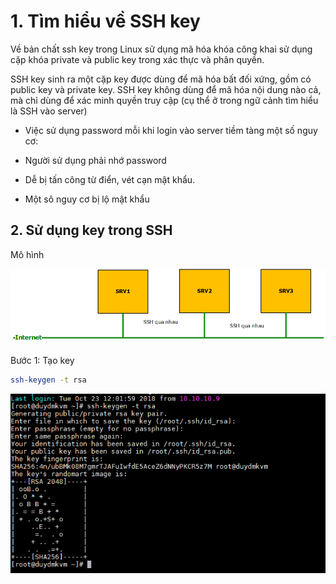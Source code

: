 # 1. Tìm hiểu về SSH key

Về bản chất ssh key trong Linux sử dụng mã hóa khóa công khai sử dụng cặp khóa private và public key trong xác thực và phân quyền.

SSH key sinh ra một cặp key được dùng để mã hóa bất đối xứng, gồm có public key và private key. SSH key không dùng để mã hóa nội dung nào cả, mà chỉ dùng để xác minh quyền truy cập (cụ thể ở trong ngữ cảnh tìm hiểu là SSH vào server)


- Việc sử dụng password mỗi khi login vào server tiềm tàng một số nguy cơ:

+ Người sử dụng phải nhớ password

+ Dễ bị tấn công từ điển, vét cạn mật khẩu.

+ Một sô nguy cơ bị lộ mật khẩu

## 2. Sử dụng key trong SSH

Mô hình

![](../images/ssh1.png)

Bước 1: Tạo key 

```sh
ssh-keygen -t rsa
```

![](../images/Screenshot_105.png)







